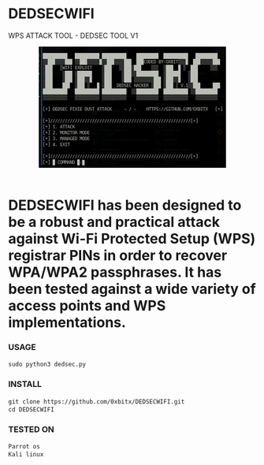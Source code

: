 # DEDSECWIFI
WPS ATTACK TOOL - DEDSEC TOOL V1
<center><img src="https://github.com/0xbitx/DEDSECWIFI/blob/main/dedsec.png" border="0"></center><br>

# DEDSECWIFI has been designed to be a robust and practical attack against Wi-Fi Protected Setup (WPS) registrar PINs in order to recover WPA/WPA2 passphrases. It has been tested against a wide variety of access points and WPS implementations. 

### USAGE
```
sudo python3 dedsec.py
```
### INSTALL
```
git clone https://github.com/0xbitx/DEDSECWIFI.git  
cd DEDSECWIFI
```
### TESTED ON
```
Parrot os
Kali linux
```
